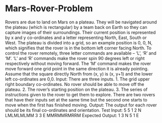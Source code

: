 # Mars-Rover-Problem
Rovers are due to land on Mars on a plateau. They will be navigated around the plateau (which is rectangular) by a team back on Earth so they can capture images of their surroundings.   Their current position is represented by x and y co-ordinates and a letter representing North, East, South or West. The plateau is divided into a grid, so an example position is 0, 0, N, which signifies that the rover is in the bottom left corner facing North.   To control the rover remotely, three letter commands are available – ‘L’, ‘R’ and ‘M’. ‘L’ and ‘R’ commands make the rover spin 90 degrees left or right respectively without moving forward. The ‘M’ command makes the rover move forward one grid point in the same direction it is already pointing.   Assume that the square directly North from (x, y) is (x, y+1) and the lower left co-ordinates are 0,0.   Input:   There are three inputs.   1.       The grid upper right boundary co-ordinates. No rover should be able to move off the plateau.    2.       The rover’s starting position on the plateau.   3.       The series of instructions given to the rover to get them to explore.   There are two rovers that have their inputs set at the same time but the second one starts to move when the first has finished moving.   Output:   The output for each rover should be its final co-ordinates and orientation.   Test Input:   5 5   1 2 N   LMLMLMLMM   3 3 E   MMRMMRMRRM   Expected Output:   1 3 N   5 1 E 
